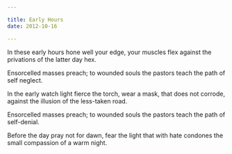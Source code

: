 ```yaml
---

title: Early Hours
date: 2012-10-16

---
```


In these early hours
hone well your edge, your muscles flex
against the privations
of the latter day hex.

Ensorcelled masses preach;
to wounded souls the pastors teach
the path of self neglect.

In the early watch
light fierce the torch, wear a mask,
that does not corrode,
against the illusion
of the less-taken road.

Ensorcelled masses preach;
to wounded souls the pastors teach
the path of self-denial.

Before the day
pray not for dawn, fear the light
that with hate condones
the small compassion
of a warm night.